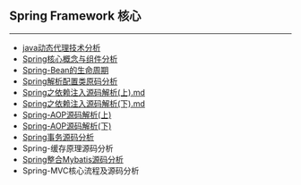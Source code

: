 ## Spring Framework 核心

***

- [java动态代理技术分析](docs/spring/1.java动态代理技术分析.md)
- [Spring核心概念与组件分析](docs/spring/2.Spring核心概念与组件分析.md)
- [Spring-Bean的生命周期](docs/spring/3.SpringBean的生命周期.md)
- [Spring解析配置类原码分析](docs/spring/Spring解析配置类源码分析.md)
- [Spring之依赖注入源码解析(上).md](docs/spring/Spring依赖注入源码解析(上).md)
- [Spring之依赖注入源码解析(下).md](docs/spring/Spring依赖注入源码解析(下).md)
- [Spring-AOP源码解析(上)](docs/spring/Spring-AOP源码解析(上).md)
- [Spring-AOP源码解析(下)](docs/spring/Spring-AOP源码解析(下).md)
- [Spring事务源码分析](docs/spring/Spring事务源码分析.md)
- Spring-缓存原理源码分析
- [Spring整合Mybatis源码分析](docs/spring/Spring整合Mybatis源码分析.md)  
- Spring-MVC核心流程及源码分析